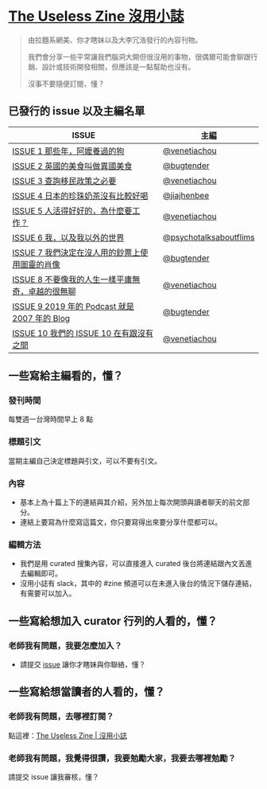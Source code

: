 # [The Useless Zine 沒用小誌](http://user66891.psee.io/the-useless-zine)

> 由拉麵系網美、你才瞎妹以及大李冗浩發行的內容刊物。
>
> 我們會分享一些平常讓我們腦洞大開但很沒用的事物，很偶爾可能會聊跟行銷、設計或技術開發相關，但應該是一點幫助也沒有。
>
> 沒事不要隨便訂閱，懂？


## 已發行的 issue 以及主編名單

| ISSUE | 主編|
| ------------------------------ | ------------- |
| [ISSUE 1 那些年，阿嬤養過的狗](https://theuselesszine.curated.co/issues/1)  | [@venetiachou](https://github.com/venetiachou)|
| [ISSUE 2 英國的美食叫做異國美食](https://theuselesszine.curated.co/issues/2) | [@bugtender](https://github.com/bugtender)|
| [ISSUE 3 查詢移民政策之必要](https://theuselesszine.curated.co/issues/3)   | [@venetiachou](https://github.com/venetiachou)|
| [ISSUE 4 日本的珍珠奶茶沒有比較好喝](https://theuselesszine.curated.co/issues/4) | [@jiajhenbee](https://github.com/jiajhenbee)|
| [ISSUE 5 人活得好好的，為什麼要工作？](https://theuselesszine.curated.co/issues/5) | [@venetiachou](https://github.com/venetiachou)|
| [ISSUE 6 我，以及我以外的世界](https://theuselesszine.curated.co/issues/6) | [@psychotalksaboutflims](https://cur.at/eLjduZW?m=web)|
| [ISSUE 7 我們決定在沒人用的鈔票上使用圖靈的肖像](https://theuselesszine.curated.co/issues/7) | [@bugtender](https://github.com/bugtender)|
| [ISSUE 8 不要像我的人生一樣平庸無奇，卓越的很無聊](https://theuselesszine.curated.co/issues/8) | [@venetiachou](https://github.com/venetiachou)|
| [ISSUE 9 2019 年的 Podcast 就是 2007 年的 Blog](https://theuselesszine.curated.co/issues/9) | [@bugtender](https://github.com/bugtender)|
| [ISSUE 10 我們的 ISSUE 10 在有跟沒有之間](https://theuselesszine.curated.co/issues/10) | [@venetiachou](https://github.com/venetiachou)|


## 一些寫給主編看的，懂？

### 發刊時間
  每雙週一台灣時間早上 8 點

### 標題引文
  當期主編自己決定標題與引文，可以不要有引文。

### 內容
  - 基本上為十篇上下的連結與其介紹，另外加上每次開頭與讀者聊天的前文部分。
  - 連結上要寫為什麼寫這篇文，你只要寫得出來要分享什麼都可以。

### 編輯方法
  - 我們是用 curated 搜集內容，可以直接進入 curated 後台將連結跟內文丟進去編輯即可。
  - 沒用小誌有 slack，其中的 #zine 頻道可以在未進入後台的情況下儲存連結，有需要可以加入。


## 一些寫給想加入 curator 行列的人看的，懂？

### 老師我有問題，我要怎麼加入？
  - 請提交 [issue](https://github.com/the-useless-zine/PinkyPenguin/issues) 讓你才瞎妹與你聯絡，懂？
  
  
## 一些寫給想當讀者的人看的，懂？

### 老師我有問題，去哪裡訂閱？
  點這裡：[The Useless Zine | 沒用小誌](http://user66891.psee.io/the-useless-zine)
 
### 老師我有問題，我覺得很讚，我要勉勵大家，我要去哪裡勉勵？
  請提交 issue 讓我審核，懂？

